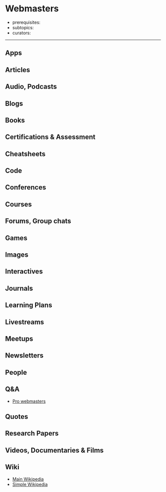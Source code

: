 # Webmasters

- prerequisites:
- subtopics:
- curators:

------

## Apps

## Articles

## Audio, Podcasts

## Blogs

## Books

## Certifications & Assessment

## Cheatsheets

## Code

## Conferences

## Courses

## Forums, Group chats

## Games

## Images

## Interactives

## Journals

## Learning Plans

## Livestreams

## Meetups

## Newsletters

## People

## Q&A

- [Pro webmasters](http://webmasters.stackexchange.com)

## Quotes

## Research Papers

## Videos, Documentaries & Films

## Wiki

- [Main Wikipedia](https://en.wikipedia.org/wiki/Webmaster)
- [Simple Wikipedia]()

